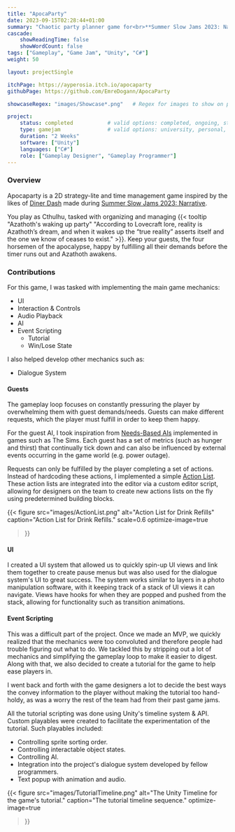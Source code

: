 ```yaml
---
title: "ApocaParty"
date: 2023-09-15T02:28:44+01:00
summary: "Chaotic party planner game for<br>**Summer Slow Jams 2023: Narrative**"
cascade:
    showReadingTime: false
    showWordCount: false
tags: ["Gameplay", "Game Jam", "Unity", "C#"]
weight: 50

layout: projectSingle

itchPage: https://ayperosia.itch.io/apocaparty
githubPage: https://github.com/EmreDogann/ApocaParty

showcaseRegex: "images/Showcase*.png"	# Regex for images to show on page

project:
    status: completed			# valid options: completed, ongoing, stopped
    type: gamejam				# valid options: university, personal, gamejam
    duration: "2 Weeks"
    software: ["Unity"]
    languages: ["C#"]
    role: ["Gameplay Designer", "Gameplay Programmer"]
---
```

<!-- {{< github repo="emredogann/apocaparty" >}} -->

<!-- {{< buttonImage src="img/Itchio/logos/app-icon.png" href="https://ayperosia.itch.io/apocaparty" target="_blank" >}} -->

<!-- {{< carousel images="images/*" aspectRatio="16-9" >}} -->

### Overview

Apocaparty is a 2D strategy-lite and time management game inspired by the likes of [Diner Dash](https://en.wikipedia.org/wiki/Diner_Dash) made during [Summer Slow Jams 2023: Narrative](https://itch.io/jam/ssjnarrative).

You play as Cthulhu, tasked with organizing and managing {{< tooltip "Azathoth's waking up party" "According to Lovecraft lore, reality is Azathoth’s dream, and when it wakes up the “true reality” asserts itself and the one we know of ceases to exist." >}}. Keep your guests, the four horsemen of the apocalypse, happy by fulfilling all their demands before the timer runs out and Azathoth awakens.

### Contributions

For this game, I was tasked with implementing the main game mechanics:

- UI
- Interaction & Controls
- Audio Playback
- AI
- Event Scripting
  - Tutorial
  - Win/Lose State

I also helped develop other mechanics such as:

- Dialogue System

#### Guests

The gameplay loop focuses on constantly pressuring the player by overwhelming them with guest demands/needs. Guests can make different requests, which the player must fulfill in order to keep them happy.

For the guest AI, I took inspiration from [Needs-Based AIs](http://www.zubek.net/robert/publications/Needs-based-AI-draft.pdf) implemented in games such as The Sims. Each guest has a set of metrics (such as hunger and thirst) that continually tick down and can also be influenced by external events occurring in the game world (e.g. power outage).

Requests can only be fulfilled by the player completing a set of actions. Instead of hardcoding these actions, I implemented a simple [Action List](https://allenchou.net/2012/07/action-lists-they-are-cooler-than-commands/). These action lists are integrated into the editor via a custom editor script, allowing for designers on the team to create new actions lists on the fly using predetermined building blocks.

{{< figure
    src="images/ActionList.png"
    alt="Action List for Drink Refills"
    caption="Action List for Drink Refills."
	scale=0.6
	optimize-image=true
>}}

#### UI

I created a UI system that allowed us to quickly spin-up UI views and link them together to create pause menus but was also used for the dialogue system's UI to great success.
The system works similar to layers in a photo manipulation software, with it keeping track of a stack of UI views it can navigate. Views have hooks for when they are popped and pushed from the stack, allowing for functionality such as transition animations.

#### Event Scripting

This was a difficult part of the project. Once we made an MVP, we quickly realized that the mechanics were too convoluted and therefore people had trouble figuring out what to do. We tackled this by stripping out a lot of mechanics and simplifying the gameplay loop to make it easier to digest. Along with that, we also decided to create a tutorial for the game to help ease players in.

I went back and forth with the game designers a lot to decide the best ways the convey information to the player without making the tutorial too hand-holdy, as was a worry the rest of the team had from their past game jams.

All the tutorial scripting was done using Unity's timeline system & API. Custom playables were created to facilitate the experimentation of the tutorial. Such playables included:
- Controlling sprite sorting order.
- Controlling interactable object states.
- Controlling AI.
- Integration into the project's dialogue system developed by fellow programmers.
- Text popup with animation and audio.

{{< figure
    src="images/TutorialTimeline.png"
    alt="The Unity Timeline for the game's tutorial."
    caption="The tutorial timeline sequence."
	optimize-image=true
>}}